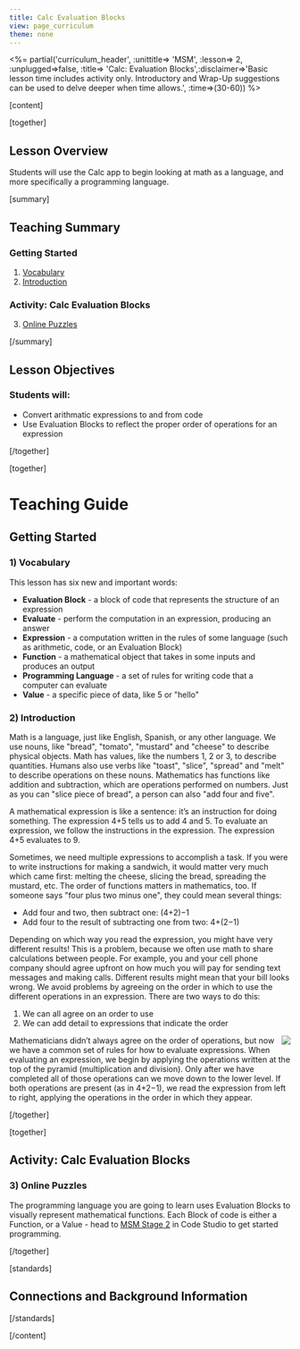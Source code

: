 ```yaml
---
title: Calc Evaluation Blocks
view: page_curriculum
theme: none
---
```



<%= partial('curriculum_header', :unittitle=> 'MSM', :lesson=> 2, :unplugged=>false, :title=> 'Calc: Evaluation Blocks',:disclaimer=>'Basic lesson time includes activity only. Introductory and Wrap-Up suggestions can be used to delve deeper when time allows.', :time=>(30-60)) %>

[content]

[together]

## Lesson Overview
Students will use the Calc app to begin looking at math as a language, and more specifically a programming language.

[summary]

## Teaching Summary
### **Getting Started**
 
1) [Vocabulary](#Vocab)
2) [Introduction](#GetStarted)  

### **Activity: Calc Evaluation Blocks**  

3) [Online Puzzles](#Activity1)

[/summary]

## Lesson Objectives 
### Students will:
- Convert arithmatic expressions to and from code
- Use Evaluation Blocks to reflect the proper order of operations for an expression

[/together]

[together]

# Teaching Guide

## Getting Started


### <a name="Vocab"></a> 1) Vocabulary
This lesson has six new and important words:<br/>

- **Evaluation Block** - a block of code that represents the structure of an expression
- **Evaluate** - perform the computation in an expression, producing an answer
- **Expression** - a computation written in the rules of some language (such as arithmetic, code, or an Evaluation Block)
- **Function** - a mathematical object that takes in some inputs and produces an output
- **Programming Language** - a set of rules for writing code that a computer can evaluate
- **Value** - a specific piece of data, like 5 or "hello"

### <a name="GetStarted"></a> 2) Introduction
Math is a language, just like English, Spanish, or any other language. We use nouns, like "bread", "tomato", "mustard" and "cheese" to describe physical objects. Math has values, like the numbers 1, 2 or 3, to describe quantities. Humans also use verbs like "toast", "slice", "spread" and "melt" to describe operations on these nouns. Mathematics has functions like addition and subtraction, which are operations performed on numbers. Just as you can "slice piece of bread", a person can also "add four and five".

A mathematical expression is like a sentence: it’s an instruction for doing something. The expression 4+5 tells us to add 4 and 5. To evaluate an expression, we follow the instructions in the expression. The expression 4+5 evaluates to 9.

Sometimes, we need multiple expressions to accomplish a task. If you were to write instructions for making a sandwich, it would matter very much which came first: melting the cheese, slicing the bread, spreading the mustard, etc. The order of functions matters in mathematics, too. If someone says "four plus two minus one", they could mean several things:

- Add four and two, then subtract one: (4+2)−1
- Add four to the result of subtracting one from two: 4+(2−1)

Depending on which way you read the expression, you might have very different results! This is a problem, because we often use math to share calculations between people. For example, you and your cell phone company should agree upfront on how much you will pay for sending text messages and making calls. Different results might mean that your bill looks wrong. We avoid problems by agreeing on the order in which to use the different operations in an expression. There are two ways to do this:

1. We can all agree on an order to use
2. We can add detail to expressions that indicate the order

<img src="pyramid.png" style="float: right" />
Mathematicians didn’t always agree on the order of operations, but now we have a common set of rules for how to evaluate expressions. When evaluating an expression, we begin by applying the operations written at the top of the pyramid (multiplication and division). Only after we have completed all of those operations can we move down to the lower level. If both operations are present (as in 4+2−1), we read the expression from left to right, applying the operations in the order in which they appear.

[/together]

[together]

## Activity: Calc Evaluation Blocks
### <a name="Activity1"></a> 3) Online Puzzles

The programming language you are going to learn uses Evaluation Blocks to visually represent mathematical functions. Each Block of code is either a Function, or a Value - head to [MSM Stage 2](http://studio.code.org/s/msm/stage/2/puzzle/1) in Code Studio to get started programming.

[/together]


[standards]

## Connections and Background Information




[/standards]

[/content]

<link rel="stylesheet" type="text/css" href="../docs/morestyle.css"/>
